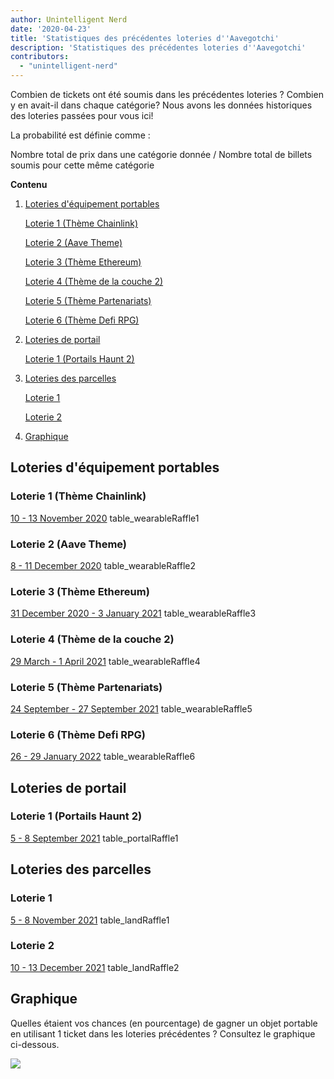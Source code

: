 ```yaml
---
author: Unintelligent Nerd
date: '2020-04-23'
title: 'Statistiques des précédentes loteries d''Aavegotchi'
description: 'Statistiques des précédentes loteries d''Aavegotchi'
contributors:
  - "unintelligent-nerd"
---
```


Combien de tickets ont été soumis dans les précédentes loteries ? Combien y en avait-il dans chaque catégorie? Nous avons les données historiques des loteries passées pour vous ici!

La probabilité est définie comme :

Nombre total de prix dans une catégorie donnée / Nombre total de billets soumis pour cette même catégorie

<div class="contentsBox">

**Contenu**

<ol>
<li><a href=#wearable-raffles>Loteries d'équipement portables</a></li>
<p><a href=#raffle-1--chainlink-theme->Loterie 1 (Thème Chainlink)</a></p>
<p><a href=#raffle-2--aave-theme->Loterie 2 (Aave Theme)</a></p>
<p><a href=#raffle-3--ethereum-theme->Loterie 3 (Thème Ethereum)</a></p>
<p><a href=#raffle-4--layer-2-theme->Loterie 4 (Thème de la couche 2)</a></p>
<p><a href=#raffle-5--partnerships-theme->Loterie 5 (Thème Partenariats)</a></p>
<p><a href=#raffle-6--defi-rpg-theme->Loterie 6 (Thème Defi RPG)</a></p>
<li><a href=#portal-raffles>Loteries de portail</a></li>
<p><a href=#raffle-1--haunt-2-portal-drop->Loterie 1 (Portails Haunt 2)</a></p>
<li><a href=#land-raffles>Loteries des parcelles</a></li>
<p><a href=#raffle-1>Loterie 1</a></p>
<p><a href=#raffle-2>Loterie 2</a></p>
<li><a href=#chart>Graphique</a></li>
</ol>

</div>

## Loteries d'équipement portables

### Loterie 1 (Thème Chainlink)
[10 - 13 November 2020](https://aavegotchi.medium.com/stake-ghst-make-frens-live-on-ethereum-mainnet-658bd507d67b) table_wearableRaffle1

### Loterie 2 (Aave Theme)
[8 - 11 December 2020](https://aavegotchi.medium.com/aavesome-announcing-an-aave-themed-nft-raffle-details-prize-list-inside-2d95c0af92a0) table_wearableRaffle2

### Loterie 3 (Thème Ethereum)
[31 December 2020 - 3 January 2021](https://aavegotchi.medium.com/release-the-aapes-aavegotchi-raffle-3-details-revealed-3d7af1feb7ad) table_wearableRaffle3

### Loterie 4 (Thème de la couche 2)
[29 March - 1 April 2021](https://aavegotchi.medium.com/layer2-lfg-raffle-4-details-announced-29ee1a61e9f9) table_wearableRaffle4

### Loterie 5 (Thème Partenariats)
[24 September - 27 September 2021](https://aavegotchi.medium.com/got-frens-raffle-5-exclusive-wearables-revealed-f8543b6ab225) table_wearableRaffle5

### Loterie 6 (Thème Defi RPG)
[26 - 29 January 2022](https://aavegotchi.medium.com/aavegotchi-defi-rpg-wearables-raffle-revealed-468632d055d8) table_wearableRaffle6

## Loteries de portail

### Loterie 1 (Portails Haunt 2)
[5 - 8 September 2021](https://aavegotchi.medium.com/120-days-of-gotchi-6fad19d5c82e) table_portalRaffle1

## Loteries des parcelles

### Loterie 1
[5 - 8 November 2021](https://aavegotchi.medium.com/first-gotchiverse-land-raffle-confirmed-for-novembers-first-weekend-2c1ac538e54e) table_landRaffle1

### Loterie 2
[10 - 13 December 2021](https://aavegotchi.medium.com/second-gotchiverse-land-sale-confirmed-to-begin-december-2nd-8bc7b7dd9957) table_landRaffle2

## Graphique

Quelles étaient vos chances (en pourcentage) de gagner un objet portable en utilisant 1 ticket dans les loteries précédentes ? Consultez le graphique ci-dessous.

<img src="/raffles-stats/raffle-stats-chart.png" />